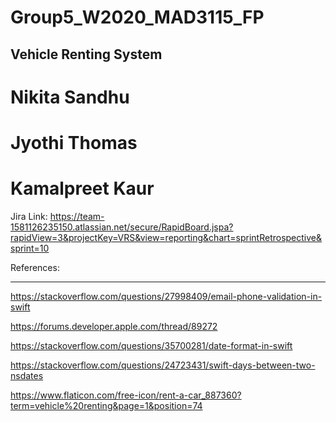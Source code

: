 # Group5_W2020_MAD3115_FP
## Vehicle Renting System

# Nikita Sandhu
# Jyothi Thomas
# Kamalpreet Kaur


Jira Link: https://team-1581126235150.atlassian.net/secure/RapidBoard.jspa?rapidView=3&projectKey=VRS&view=reporting&chart=sprintRetrospective&sprint=10

References:
___________
https://stackoverflow.com/questions/27998409/email-phone-validation-in-swift

https://forums.developer.apple.com/thread/89272

https://stackoverflow.com/questions/35700281/date-format-in-swift

https://stackoverflow.com/questions/24723431/swift-days-between-two-nsdates

https://www.flaticon.com/free-icon/rent-a-car_887360?term=vehicle%20renting&page=1&position=74
